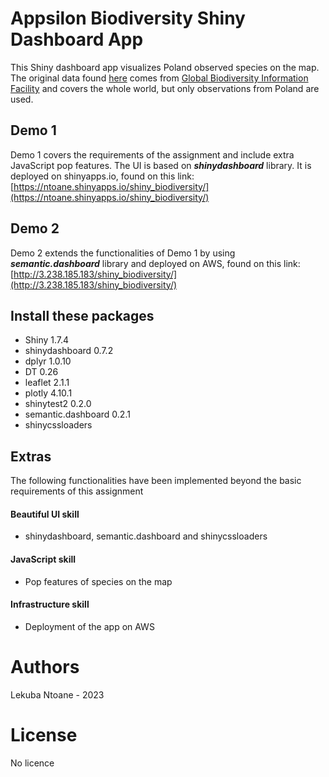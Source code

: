 # Appsilon Biodiversity Shiny Dashboard App
This Shiny dashboard app visualizes Poland observed species on the map. The original data found 
[here](https://drive.google.com/file/d/1l1ymMg-K_xLriFv1b8MgddH851d6n2sU/view?usp=sharing) comes from 
[Global Biodiversity Information Facility](https://www.gbif.org/occurrence/search?dataset_key=8a863029-f435-446a-821e-275f4f641165) and covers the whole world,
but only observations from Poland are used.

## Demo 1
Demo 1 covers the requirements of the assignment and include extra JavaScript pop features.
The UI is based on ***shinydashboard*** library. It is deployed on shinyapps.io, found on this link:  
[https://ntoane.shinyapps.io/shiny_biodiversity/](https://ntoane.shinyapps.io/shiny_biodiversity/)

## Demo 2
Demo 2 extends the functionalities of Demo 1 by using ***semantic.dashboard*** library and deployed on AWS, found on this link:  
[http://3.238.185.183/shiny_biodiversity/](http://3.238.185.183/shiny_biodiversity/)

## Install these packages
- Shiny 1.7.4
- shinydashboard 0.7.2
- dplyr 1.0.10
- DT 0.26
- leaflet 2.1.1
- plotly 4.10.1
- shinytest2 0.2.0
- semantic.dashboard 0.2.1
- shinycssloaders

## Extras 
The following functionalities have been implemented beyond the basic requirements of this assignment

#### Beautiful UI skill
- shinydashboard, semantic.dashboard and shinycssloaders

#### JavaScript skill
- Pop features of species on the map

#### Infrastructure skill
- Deployment of the app on AWS

# Authors
Lekuba Ntoane - 2023

# License
No licence



